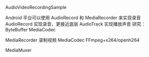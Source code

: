 AudioVideoRecordingSample

Android 平台可以使用 AudioRecord 和 MediaRecorder 来实现录音
AudioRecord 实现录音，更接近底层
AudioTrack 实现播放声音
研究：ByteBuffer
MediaCodec

MediaRecorder 录制视频
MediaCodec
FFmpeg+x264/openh264

MediaMuxer